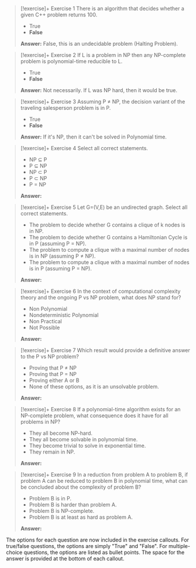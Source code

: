 > [!exercise]+ Exercise 1
> There is an algorithm that decides whether a given C++ problem returns 100.
>
> - True
> - **False**
>
> **Answer:**
> False, this is an undecidable problem (Halting Problem).

> [!exercise]+ Exercise 2
> If L is a problem in NP then any NP-complete problem is polynomial-time reducible to L.
>
> - True
> - **False**
>
> **Answer:**
> Not necessarily. If L was NP hard, then it would be true. 

> [!exercise]+ Exercise 3
> Assuming P ≠ NP, the decision variant of the traveling salesperson problem is in P.
>
> - True
> - **False**
>
> **Answer:**
> If it's NP, then it can't be solved in Polynomial time. 

> [!exercise]+ Exercise 4
> Select all correct statements.
>
> - NP ⊆ P
> - P ⊆ NP
> - NP ⊂ P
> - P ⊂ NP
> - P = NP
>
> **Answer:**

> [!exercise]+ Exercise 5
> Let G=(V,E) be an undirected graph. Select all correct statements.
>
> - The problem to decide whether G contains a clique of k nodes is in NP.
> - The problem to decide whether G contains a Hamiltonian Cycle is in P (assuming P = NP).
> - The problem to compute a clique with a maximal number of nodes is in NP (assuming P ≠ NP).
> - The problem to compute a clique with a maximal number of nodes is in P (assuming P = NP).
>
> **Answer:**

> [!exercise]+ Exercise 6
> In the context of computational complexity theory and the ongoing P vs NP problem, what does NP stand for?
>
> - Non Polynomial
> - Nondeterministic Polynomial
> - Non Practical
> - Not Possible
>
> **Answer:**

> [!exercise]+ Exercise 7
> Which result would provide a definitive answer to the P vs NP problem?
>
> - Proving that P ≠ NP
> - Proving that P = NP
> - Proving either A or B
> - None of these options, as it is an unsolvable problem.
>
> **Answer:**

> [!exercise]+ Exercise 8
> If a polynomial-time algorithm exists for an NP-complete problem, what consequence does it have for all problems in NP?
>
> - They all become NP-hard.
> - They all become solvable in polynomial time.
> - They become trivial to solve in exponential time.
> - They remain in NP.
>
> **Answer:**

> [!exercise]+ Exercise 9
> In a reduction from problem A to problem B, if problem A can be reduced to problem B in polynomial time, what can be concluded about the complexity of problem B?
>
> - Problem B is in P.
> - Problem B is harder than problem A.
> - Problem B is NP-complete.
> - Problem B is at least as hard as problem A.
>
> **Answer:**

The options for each question are now included in the exercise callouts. For true/false questions, the options are simply "True" and "False". For multiple-choice questions, the options are listed as bullet points. The space for the answer is provided at the bottom of each callout.